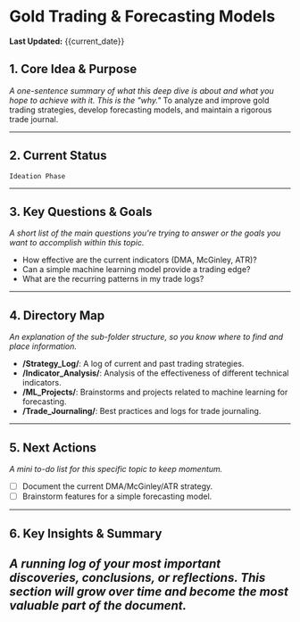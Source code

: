 # Gold Trading & Forecasting Models

**Last Updated:** {{current_date}}

## 1. Core Idea & Purpose
*A one-sentence summary of what this deep dive is about and what you hope to achieve with it. This is the "why."*
To analyze and improve gold trading strategies, develop forecasting models, and maintain a rigorous trade journal.

---

## 2. Current Status
`Ideation Phase`

---

## 3. Key Questions & Goals
*A short list of the main questions you're trying to answer or the goals you want to accomplish within this topic.*
- How effective are the current indicators (DMA, McGinley, ATR)?
- Can a simple machine learning model provide a trading edge?
- What are the recurring patterns in my trade logs?

---

## 4. Directory Map
*An explanation of the sub-folder structure, so you know where to find and place information.*
- **/Strategy_Log/**: A log of current and past trading strategies.
- **/Indicator_Analysis/**: Analysis of the effectiveness of different technical indicators.
- **/ML_Projects/**: Brainstorms and projects related to machine learning for forecasting.
- **/Trade_Journaling/**: Best practices and logs for trade journaling.

---

## 5. Next Actions
*A mini to-do list for this specific topic to keep momentum.*
- [ ] Document the current DMA/McGinley/ATR strategy.
- [ ] Brainstorm features for a simple forecasting model.

---

## 6. Key Insights & Summary
*A running log of your most important discoveries, conclusions, or reflections. This section will grow over time and become the most valuable part of the document.*
- 